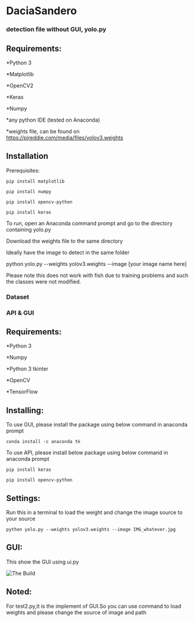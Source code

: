 # DaciaSandero

### detection file without GUI, yolo.py

## Requirements:

*Python 3

*Matplotlib

*OpenCV2

*Keras

*Numpy

*any python IDE (tested on Anaconda)

*weights file, can be found on https://pjreddie.com/media/files/yolov3.weights

## Installation

Prerequisites:

```pip install matplotlib```

```pip install numpy```

```pip install opencv-python```

```pip install keras```

To run, open an Anaconda command prompt and go to the directory containing yolo.py

Download the weights file to the same directory

Ideally have the image to detect in the same folder

python yolo.py --weights yolov3.weights --image [your image name here]

Please note this does not work with fish due to training problems and such the classes were not modified.


### Dataset


### API & GUI
## Requirements: 
*Python 3

*Numpy

*Python 3 tkinter

*OpenCV

*TensorFlow
 
## Installing:
To use GUI, please install the package using below command in anaconda prompt 

```conda install -c anaconda tk```


To use API, please install below package using below command in anaconda prompt

```pip install keras```

```pip install opencv-python```

## Settings:
Run this in a terminal to load the weight and change the image source to your source 

```python yolo.py --weights yolov3.weights --image IMG_whatever.jpg```

## GUI:
This show the GUI using ui.py

![The Build](./ui.PNG?raw=true)

## Noted:
For test2.py,it is the implement of GUI.So you can use command to load weights and please change the source of image and path 
